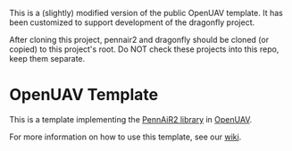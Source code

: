This is a (slightly) modified version of the public OpenUAV template. It has been customized to support development of the dragonfly project. 

After cloning this project, pennair2 and dragonfly should be cloned (or copied) to this project's root. Do NOT check these projects into this repo, keep them separate.

# OpenUAV Template
This is a template implementing the [PennAiR2 library](https://github.com/pennaerial/pennair2) in [OpenUAV](https://openuav.us/wiki/index.php/OpenUAV_Project).

For more information on how to use this template, see our [wiki](https://wiki.pennaerial.com/index.php?title=OpenUAV).
